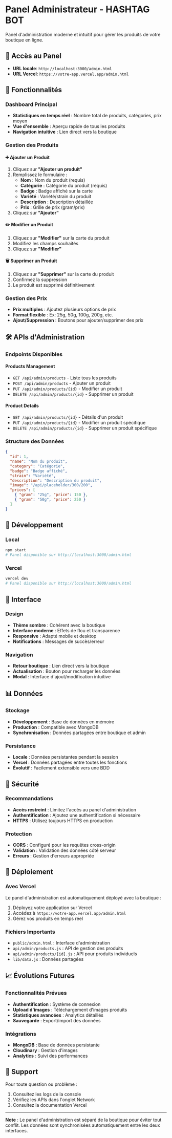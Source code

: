 # Panel Administrateur - HASHTAG BOT

Panel d'administration moderne et intuitif pour gérer les produits de votre boutique en ligne.

## 🎯 Accès au Panel

- **URL locale**: `http://localhost:3000/admin.html`
- **URL Vercel**: `https://votre-app.vercel.app/admin.html`

## 🚀 Fonctionnalités

### Dashboard Principal
- **Statistiques en temps réel** : Nombre total de produits, catégories, prix moyen
- **Vue d'ensemble** : Aperçu rapide de tous les produits
- **Navigation intuitive** : Lien direct vers la boutique

### Gestion des Produits

#### ➕ Ajouter un Produit
1. Cliquez sur **"Ajouter un produit"**
2. Remplissez le formulaire :
   - **Nom** : Nom du produit (requis)
   - **Catégorie** : Catégorie du produit (requis)
   - **Badge** : Badge affiché sur la carte
   - **Variété** : Variété/strain du produit
   - **Description** : Description détaillée
   - **Prix** : Grille de prix (gram/prix)
3. Cliquez sur **"Ajouter"**

#### ✏️ Modifier un Produit
1. Cliquez sur **"Modifier"** sur la carte du produit
2. Modifiez les champs souhaités
3. Cliquez sur **"Modifier"**

#### 🗑️ Supprimer un Produit
1. Cliquez sur **"Supprimer"** sur la carte du produit
2. Confirmez la suppression
3. Le produit est supprimé définitivement

### Gestion des Prix
- **Prix multiples** : Ajoutez plusieurs options de prix
- **Format flexible** : Ex: 25g, 50g, 100g, 200g, etc.
- **Ajout/Suppression** : Boutons pour ajouter/supprimer des prix

## 🛠️ APIs d'Administration

### Endpoints Disponibles

#### Products Management
- `GET /api/admin/products` - Liste tous les produits
- `POST /api/admin/products` - Ajouter un produit
- `PUT /api/admin/products/{id}` - Modifier un produit
- `DELETE /api/admin/products/{id}` - Supprimer un produit

#### Product Details
- `GET /api/admin/products/{id}` - Détails d'un produit
- `PUT /api/admin/products/{id}` - Modifier un produit spécifique
- `DELETE /api/admin/products/{id}` - Supprimer un produit spécifique

### Structure des Données

```json
{
  "id": 1,
  "name": "Nom du produit",
  "category": "Catégorie",
  "badge": "Badge affiché",
  "strain": "Variété",
  "description": "Description du produit",
  "image": "/api/placeholder/300/200",
  "prices": [
    { "gram": "25g", "price": 150 },
    { "gram": "50g", "price": 250 }
  ]
}
```

## 🔧 Développement

### Local
```bash
npm start
# Panel disponible sur http://localhost:3000/admin.html
```

### Vercel
```bash
vercel dev
# Panel disponible sur http://localhost:3000/admin.html
```

## 🎨 Interface

### Design
- **Thème sombre** : Cohérent avec la boutique
- **Interface moderne** : Effets de flou et transparence
- **Responsive** : Adapté mobile et desktop
- **Notifications** : Messages de succès/erreur

### Navigation
- **Retour boutique** : Lien direct vers la boutique
- **Actualisation** : Bouton pour recharger les données
- **Modal** : Interface d'ajout/modification intuitive

## 📊 Données

### Stockage
- **Développement** : Base de données en mémoire
- **Production** : Compatible avec MongoDB
- **Synchronisation** : Données partagées entre boutique et admin

### Persistance
- **Locale** : Données persistantes pendant la session
- **Vercel** : Données partagées entre toutes les fonctions
- **Évolutif** : Facilement extensible vers une BDD

## 🔐 Sécurité

### Recommandations
- **Accès restreint** : Limitez l'accès au panel d'administration
- **Authentification** : Ajoutez une authentification si nécessaire
- **HTTPS** : Utilisez toujours HTTPS en production

### Protection
- **CORS** : Configuré pour les requêtes cross-origin
- **Validation** : Validation des données côté serveur
- **Erreurs** : Gestion d'erreurs appropriée

## 🚀 Déploiement

### Avec Vercel
Le panel d'administration est automatiquement déployé avec la boutique :
1. Déployez votre application sur Vercel
2. Accédez à `https://votre-app.vercel.app/admin.html`
3. Gérez vos produits en temps réel

### Fichiers Importants
- `public/admin.html` : Interface d'administration
- `api/admin/products.js` : API de gestion des produits
- `api/admin/products/[id].js` : API pour produits individuels
- `lib/data.js` : Données partagées

## 📈 Évolutions Futures

### Fonctionnalités Prévues
- **Authentification** : Système de connexion
- **Upload d'images** : Téléchargement d'images produits
- **Statistiques avancées** : Analytics détaillés
- **Sauvegarde** : Export/import des données

### Intégrations
- **MongoDB** : Base de données persistante
- **Cloudinary** : Gestion d'images
- **Analytics** : Suivi des performances

## 🤝 Support

Pour toute question ou problème :
1. Consultez les logs de la console
2. Vérifiez les APIs dans l'onglet Network
3. Consultez la documentation Vercel

---

**Note** : Le panel d'administration est séparé de la boutique pour éviter tout conflit. Les données sont synchronisées automatiquement entre les deux interfaces.